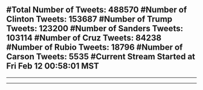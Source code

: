 #Total Number of Tweets: 488570 
#Number of Clinton Tweets: 153687
#Number of Trump Tweets: 123200
#Number of Sanders Tweets: 103114
#Number of Cruz Tweets: 84238
#Number of Rubio Tweets: 18796
#Number of Carson Tweets: 5535
#Current Stream Started at Fri Feb 12 00:58:01 MST
---
---
---
